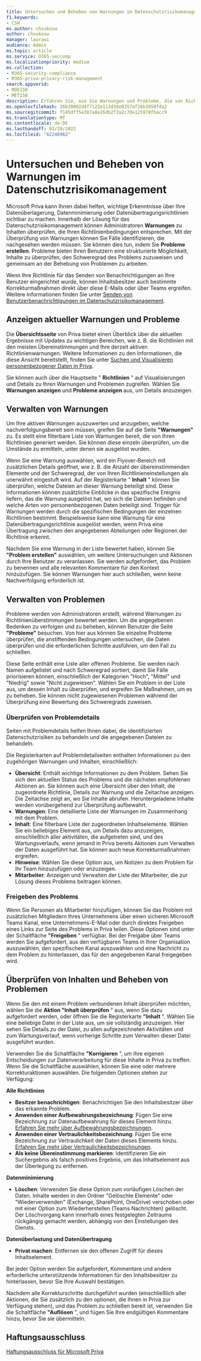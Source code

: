 ```yaml
---
title: Untersuchen und Beheben von Warnungen im Datenschutzrisikomanagement
f1.keywords:
- CSH
ms.author: chvukosw
author: chvukosw
manager: laurawi
audience: Admin
ms.topic: article
ms.service: O365-seccomp
ms.localizationpriority: medium
ms.collection:
- M365-security-compliance
- M365-priva-privacy-risk-management
search.appverid:
- MOE150
- MET150
description: Erfahren Sie, wie Sie Warnungen und Probleme, die von Richtlinienüberstimmungen ausgelöst werden, im Datenschutzrisikomanagement verwalten.
ms.openlocfilehash: 26b30082d4f7122e113d38e8357af26b3850fda2
ms.sourcegitcommit: f145dff5e387a8e26db2f3a2c7de125978fbacc9
ms.translationtype: MT
ms.contentlocale: de-DE
ms.lasthandoff: 01/28/2022
ms.locfileid: "62248962"
---
```

# <a name="investigate-and-remediate-alerts-in-privacy-risk-management"></a>Untersuchen und Beheben von Warnungen im Datenschutzrisikomanagement

Microsoft Priva kann Ihnen dabei helfen, wichtige Erkenntnisse über Ihre Datenüberlagerung, Datenminimierung oder Datenübertragungsrichtlinien sichtbar zu machen. Innerhalb der Lösung für das Datenschutzrisikomanagement können Administratoren **Warnungen** zu Inhalten überprüfen, die Ihren Richtlinienbedingungen entsprechen. Mit der Überprüfung von Warnungen können Sie Fälle identifizieren, die nachgesehen werden müssen. Sie können dies tun, indem Sie **Probleme erstellen**. Probleme bieten Ihren Benutzern eine strukturierte Möglichkeit, Inhalte zu überprüfen, den Schweregrad des Problems zuzuweisen und gemeinsam an der Behebung von Problemen zu arbeiten.

Wenn Ihre Richtlinie für das Senden von Benachrichtigungen an Ihre Benutzer eingerichtet wurde, können Inhaltsbesitzer auch bestimmte Korrekturmaßnahmen direkt über diese E-Mails oder über Teams ergreifen. Weitere Informationen finden Sie unter [Senden von Benutzerbenachrichtigungen im Datenschutzrisikomanagement](risk-management-notifications.md).

## <a name="view-current-alerts-and-issues"></a>Anzeigen aktueller Warnungen und Probleme

Die **Übersichtsseite** von Priva bietet einen Überblick über die aktuellen Ergebnisse mit Updates zu wichtigen Bereichen, wie z. B. die Richtlinien mit den meisten Übereinstimmungen und Ihre derzeit aktiven Richtlinienwarnungen. Weitere Informationen zu den Informationen, die diese Ansicht bereitstellt, finden Sie unter [Suchen und Visualisieren personenbezogener Daten in Priva](priva-data-profile.md).

Sie können auch über die Hauptseite " **Richtlinien** " auf Visualisierungen und Details zu Ihren Warnungen und Problemen zugreifen. Wählen Sie **Warnungen anzeigen** und **Probleme anzeigen** aus, um Details anzuzeigen.

## <a name="manage-alerts"></a>Verwalten von Warnungen

Um Ihre aktiven Warnungen auszuwerten und anzugeben, welche nachverfolgungsbereit sein müssen, greifen Sie auf die Seite **"Warnungen"** zu. Es stellt eine filterbare Liste von Warnungen bereit, die von Ihren Richtlinien generiert werden. Sie können diese einzeln überprüfen, um die Umstände zu ermitteln, unter denen sie ausgelöst wurden.

Wenn Sie eine Warnung auswählen, wird ein Flyover-Bereich mit zusätzlichen Details geöffnet, wie z. B. die Anzahl der übereinstimmenden Elemente und der Schweregrad, der von Ihren Richtlinieneinstellungen als unerwähnt eingestuft wird. Auf der Registerkarte " **Inhalt** " können Sie überprüfen, welche Dateien an dieser Warnung beteiligt sind. Diese Informationen können zusätzliche Einblicke in das spezifische Ereignis liefern, das die Warnung ausgelöst hat, wo sich die Dateien befinden und welche Arten von personenbezogenen Daten beteiligt sind. Trigger für Warnungen werden durch die spezifischen Bedingungen der einzelnen Richtlinien bestimmt. Beispielsweise kann eine Warnung für eine Datenübertragungsrichtlinie ausgelöst werden, wenn Priva eine Übertragung zwischen den angegebenen Abteilungen oder Regionen der Richtlinie erkennt.

Nachdem Sie eine Warnung in der Liste bewertet haben, können Sie **"Problem erstellen"** auswählen, um weitere Untersuchungen und Aktionen durch Ihre Benutzer zu veranlassen. Sie werden aufgefordert, das Problem zu benennen und alle relevanten Kommentare für den Kontext hinzuzufügen. Sie können Warnungen hier auch schließen, wenn keine Nachverfolgung erforderlich ist.

## <a name="manage-issues"></a>Verwalten von Problemen

Probleme werden von Administratoren erstellt, während Warnungen zu Richtlinienüberstimmungen bewertet werden. Um die angegebenen Bedenken zu verfolgen und zu beheben, können Benutzer die Seite **"Probleme"** besuchen. Von hier aus können Sie einzelne Probleme überprüfen, die anstiftenden Bedingungen untersuchen, die Daten überprüfen und die erforderlichen Schritte ausführen, um den Fall zu schließen.

Diese Seite enthält eine Liste aller offenen Probleme. Sie werden nach Namen aufgelistet und nach Schweregrad sortiert, damit Sie Fälle priorisieren können, einschließlich der Kategorien "Hoch", "Mittel" und "Niedrig" sowie "Nicht zugewiesen". Wählen Sie ein Problem in der Liste aus, um dessen Inhalt zu überprüfen, und ergreifen Sie Maßnahmen, um es zu beheben. Sie können nicht zugewiesenen Problemen während der Überprüfung eine Bewertung des Schweregrads zuweisen.

### <a name="review-issue-details"></a>Überprüfen von Problemdetails

Seiten mit Problemdetails helfen Ihnen dabei, die identifizierten Datenschutzrisiken zu behandeln und die angegebenen Dateien zu behandeln.

Die Registerkarten auf Problemdetailseiten enthalten Informationen zu den zugehörigen Warnungen und Inhalten, einschließlich:

- **Übersicht**: Enthält wichtige Informationen zu dem Problem. Sehen Sie sich den aktuellen Status des Problems und die nächsten empfohlenen Aktionen an. Sie können auch eine Übersicht über den Inhalt, die zugeordnete Richtlinie, Details zur Warnung und die Zeitachse anzeigen. Die Zeitachse zeigt an, wo Sie Inhalte abrufen. Heruntergeladene Inhalte werden vorübergehend zur Überprüfung aufbewahrt.
- **Warnungen**: Eine detaillierte Liste der Warnungen im Zusammenhang mit dem Problem.
- **Inhalt**: Eine filterbare Liste der zugeordneten Inhaltselemente. Wählen Sie ein beliebiges Element aus, um Details dazu anzuzeigen, einschließlich aller aktivitäten, die aufgetreten sind, und des Wartungsverlaufs, wenn jemand in Priva bereits Aktionen zum Verwalten der Daten ausgeführt hat. Sie können auch neue Korrekturmaßnahmen ergreifen.
- **Hinweise**: Wählen Sie diese Option aus, um Notizen zu dem Problem für Ihr Team hinzuzufügen oder anzuzeigen.
- **Mitarbeiter**: Anzeigen und Verwalten der Liste der Mitarbeiter, die zur Lösung dieses Problems beitragen können.

### <a name="share-the-issue"></a>Freigeben des Problems

Wenn Sie Personen als Mitarbeiter hinzufügen, können Sie das Problem mit zusätzlichen Mitgliedern Ihres Unternehmens über einen sicheren Microsoft Teams Kanal, eine Unternehmens-E-Mail oder durch direktes Freigeben eines Links zur Seite des Problems in Priva teilen. Diese Optionen sind unter der Schaltfläche **"Freigeben** " verfügbar. Bei der Freigabe über Teams werden Sie aufgefordert, aus den verfügbaren Teams in Ihrer Organisation auszuwählen, den spezifischen Kanal auszuwählen und eine Nachricht zu dem Problem zu hinterlassen, das für den angegebenen Kanal freigegeben wird.

## <a name="review-content-and-remediate-issues"></a>Überprüfen von Inhalten und Beheben von Problemen

Wenn Sie den mit einem Problem verbundenen Inhalt überprüfen möchten, wählen Sie die **Aktion "Inhalt überprüfen** " aus, wenn Sie dazu aufgefordert werden, oder öffnen Sie die Registerkarte **"Inhalt** ". Wählen Sie eine beliebige Datei in der Liste aus, um sie vollständig anzuzeigen. Hier sehen Sie Details zu der Datei, zu allen aufgezeichneten Aktivitäten und zum Wartungsverlauf, wenn vorherige Schritte zum Verwalten dieser Datei ausgeführt wurden.

Verwenden Sie die Schaltfläche **"Korrigieren** ", um ihre eigenen Entscheidungen zur Datenverarbeitung für diese Inhalte in Priva zu treffen. Wenn Sie die Schaltfläche auswählen, können Sie eine oder mehrere Korrekturaktionen auswählen. Die folgenden Optionen stehen zur Verfügung:

**Alle Richtlinien**

- **Besitzer benachrichtigen**: Benachrichtigen Sie den Inhaltsbesitzer über das erkannte Problem.
- **Anwenden einer Aufbewahrungsbezeichnung**: Fügen Sie eine Bezeichnung zur Datenaufbewahrung für dieses Element hinzu. [Erfahren Sie mehr über Aufbewahrungsbezeichnungen](/microsoft-365/compliance/create-apply-retention-labels).
- **Anwenden einer Vertraulichkeitsbezeichnung**: Fügen Sie eine Bezeichnung zur Vertraulichkeit der Daten dieses Elements hinzu. [Erfahren Sie mehr über Vertraulichkeitsbezeichnungen](/microsoft-365/compliance/sensitivity-labels).
- **Als keine Übereinstimmung markieren**: Identifizieren Sie ein Suchergebnis als falsch positives Ergebnis, um das Inhaltselement aus der Überlegung zu entfernen.

**Datenminimierung**

- **Löschen**: Verwenden Sie diese Option zum vorläufigen Löschen der Daten. Inhalte werden in den Ordner "Gelöschte Elemente" oder "Wiederverwenden" (Exchange, SharePoint, OneDrive) verschoben oder mit einer Option zum Wiederherstellen (Teams Nachrichten) gelöscht. Der Löschvorgang kann innerhalb eines festgelegten Zeitraums rückgängig gemacht werden, abhängig von den Einstellungen des Diensts.

**Datenüberlastung und Datenübertragung**

- **Privat machen**: Entfernen sie den offenen Zugriff für dieses Inhaltselement.

Bei jeder Option werden Sie aufgefordert, Kommentare und andere erforderliche unterstützende Informationen für den Inhaltsbesitzer zu hinterlassen, bevor Sie Ihre Auswahl bestätigen.

Nachdem alle Korrekturschritte durchgeführt wurden (einschließlich aller Aktionen, die Sie zusätzlich zu den optionen, die Ihnen in Priva zur Verfügung stehen), und das Problem zu schließen bereit ist, verwenden Sie die Schaltfläche **"Auflösen** ", und fügen Sie Ihre endgültigen Kommentare hinzu, bevor Sie sie übermitteln.

## <a name="legal-disclaimer"></a>Haftungsausschluss

[Haftungsausschluss für Microsoft Priva](priva-disclaimer.md)
